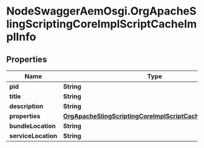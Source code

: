# NodeSwaggerAemOsgi.OrgApacheSlingScriptingCoreImplScriptCacheImplInfo

## Properties

Name | Type | Description | Notes
------------ | ------------- | ------------- | -------------
**pid** | **String** |  | [optional] 
**title** | **String** |  | [optional] 
**description** | **String** |  | [optional] 
**properties** | [**OrgApacheSlingScriptingCoreImplScriptCacheImplProperties**](OrgApacheSlingScriptingCoreImplScriptCacheImplProperties.md) |  | [optional] 
**bundleLocation** | **String** |  | [optional] 
**serviceLocation** | **String** |  | [optional] 


